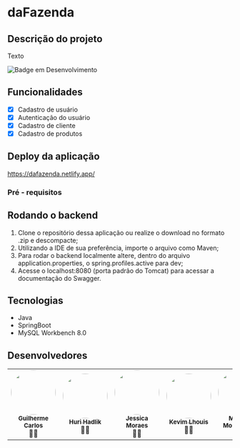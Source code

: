 # daFazenda

## Descrição do projeto
Texto

![Badge em Desenvolvimento](http://img.shields.io/static/v1?label=STATUS&message=EM%20DESENVOLVIMENTO&color=GREEN&style=for-the-badge)

## Funcionalidades
- [x] Cadastro de usuário
- [x] Autenticação do usuário
- [x] Cadastro de cliente
- [x] Cadastro de produtos

## Deploy da aplicação
https://dafazenda.netlify.app/

### Pré - requisitos

## Rodando o backend
1. Clone o repositório dessa aplicação ou realize o download no formato .zip e descompacte;
2. Utilizando a IDE de sua preferência, importe o arquivo como Maven;
3. Para rodar o backend localmente altere, dentro do arquivo application.properties, o spring.profiles.active para dev;
4. Acesse o localhost:8080 (porta padrão do Tomcat) para acessar a documentação do Swagger.

## Tecnologias
- Java
- SpringBoot
- MySQL Workbench 8.0

## Desenvolvedores
<table>
  <tr>
    <td align="center"><a href="https://www.linkedin.com/in/guilhermecdsouza/"><img style="border-radius: 50%;" src="https://media-exp1.licdn.com/dms/image/C4D03AQFNuwlIQuF7Mg/profile-displayphoto-shrink_200_200/0/1659137119165?e=1665014400&v=beta&t=TCjo2PK1YnRh2yq-23SHVC5j27whUrGS0CXztw5_-F4" width="100px;" alt=""/><br /><sub><b>Guilherme Carlos</b></sub></a><br />👨‍🚀</td>
    <td align="center"><a href="https://www.linkedin.com/in/huri-hadlik/"><img style="border-radius: 50%" src="https://media-exp1.licdn.com/dms/image/C4D03AQFmS_fwWXaPzw/profile-displayphoto-shrink_200_200/0/1651839406148?e=1665014400&v=beta&t=Wv_BNzMRvWxPjOUmvXMXHNRuPBzRulcIlvmSJihKjOM" width="100px;" alt=""/><br /><sub><b>Huri Hadlik</b></sub></a><br />👨‍🚀</td>
    <td align="center"><a href="https://www.linkedin.com/in/jessicamoraessantos/"><img style="border-radius: 50%;" src="https://avatars.githubusercontent.com/u/86472385?v=4" width="100px;" alt=""/><br /><sub><b>Jessica Moraes</b></sub></a><br />👨‍🚀</td>
    <td align="center"><a href="https://www.linkedin.com/in/kevimlhouis/"><img style="border-radius: 50%;" src="https://media-exp1.licdn.com/dms/image/D4D35AQFB3Y-DxleHLQ/profile-framedphoto-shrink_200_200/0/1659137192773?e=1660078800&v=beta&t=GuLF_ZyQXfvyOSKFD76GnbNRAmwv7AvxbNiSyfzMSWY" width="100px;" alt=""/><br /><sub><b>Kevim Lhouis</b></sub></a><br />👨‍🚀</td>
    <td align="center"><a href="https://www.linkedin.com/in/mariana-reboucas-montefusco/"><img style="border-radius: 50%;" src="https://media-exp1.licdn.com/dms/image/C4D03AQHJmQwvCxR5mg/profile-displayphoto-shrink_200_200/0/1658338250200?e=1665014400&v=beta&t=Q2X3KzpUUVtZRUUCNo1Rhg5pXgCbKFVjvS4NUJ4msJQ" width="100px;" alt=""/><br /><sub><b>Mariana Montefusco</b></sub></a><br />👨‍🚀</td>
  </tr>
</table>
